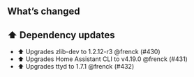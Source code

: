 ## What’s changed

## ⬆️ Dependency updates

- ⬆️ Upgrades zlib-dev to 1.2.12-r3 @frenck (#430)
- ⬆️ Upgrades Home Assistant CLI to v4.19.0 @frenck (#431)
- ⬆️ Upgrades ttyd to 1.7.1 @frenck (#432)
